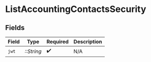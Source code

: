 # ListAccountingContactsSecurity


## Fields

| Field              | Type               | Required           | Description        |
| ------------------ | ------------------ | ------------------ | ------------------ |
| `jwt`              | *::String*         | :heavy_check_mark: | N/A                |